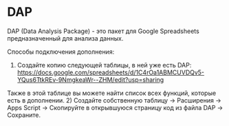 # DAP
DAP (Data Analysis Package) - это пакет для Google Spreadsheets предназначенный для анализа данных.

Способы подключения дополнения:
1) Создайте копию следующей таблицы, в ней уже есть DAP:
  https://docs.google.com/spreadsheets/d/1C4rOa1ABMCUVDQv5-YQus6TtkREv-9NmgkeaWr--ZHM/edit?usp=sharing

Также в этой таблице вы можете найти список всех функций, которые есть в дополнении.
2) Создайте собственную таблицу -> Расширения -> Apps Script -> Скопируйте в открывшуюся страницу код из файла DAP -> Сохраните.
